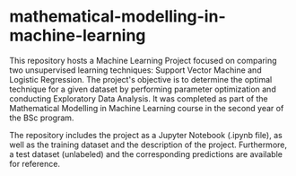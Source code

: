 # mathematical-modelling-in-machine-learning
This repository hosts a Machine Learning Project focused on comparing two unsupervised learning techniques: Support Vector Machine and Logistic Regression. The project's objective is to determine the optimal technique for a given dataset by performing parameter optimization and conducting Exploratory Data Analysis. It was completed as part of the Mathematical Modelling in Machine Learning course in the second year of the BSc program.

The repository includes the project as a Jupyter Notebook (.ipynb file), as well as the training dataset and the description of the project. Furthermore, a test dataset (unlabeled) and the corresponding predictions are available for reference.
